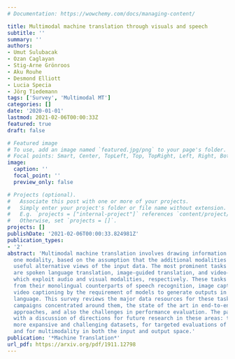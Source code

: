 ```yaml
---
# Documentation: https://wowchemy.com/docs/managing-content/

title: Multimodal machine translation through visuals and speech
subtitle: ''
summary: ''
authors:
- Umut Sulubacak
- Ozan Caglayan
- Stig-Arne Grönroos
- Aku Rouhe
- Desmond Elliott
- Lucia Specia
- Jörg Tiedemann
tags: ['Survey', 'Multimodal MT']
categories: []
date: '2020-01-01'
lastmod: 2021-02-06T00:00:33Z
featured: true
draft: false

# Featured image
# To use, add an image named `featured.jpg/png` to your page's folder.
# Focal points: Smart, Center, TopLeft, Top, TopRight, Left, Right, BottomLeft, Bottom, BottomRight.
image:
  caption: ''
  focal_point: ''
  preview_only: false

# Projects (optional).
#   Associate this post with one or more of your projects.
#   Simply enter your project's folder or file name without extension.
#   E.g. `projects = ["internal-project"]` references `content/project/deep-learning/index.md`.
#   Otherwise, set `projects = []`.
projects: []
publishDate: '2021-02-06T00:00:33.824981Z'
publication_types:
- '2'
abstract: 'Multimodal machine translation involves drawing information from more than
  one modality, based on the assumption that the additional modalities will contain
  useful alternative views of the input data. The most prominent tasks in this area
  are spoken language translation, image-guided translation, and video-guided translation,
  which exploit audio and visual modalities, respectively. These tasks are distinguished
  from their monolingual counterparts of speech recognition, image captioning, and
  video captioning by the requirement of models to generate outputs in a different
  language. This survey reviews the major data resources for these tasks, the evaluation
  campaigns concentrated around them, the state of the art in end-to-end and pipeline
  approaches, and also the challenges in performance evaluation. The paper concludes
  with a discussion of directions for future research in these areas: the need for
  more expansive and challenging datasets, for targeted evaluations of model performance,
  and for multimodality in both the input and output space.'
publication: '*Machine Translation*'
url_pdf: https://arxiv.org/pdf/1911.12798
---
```

